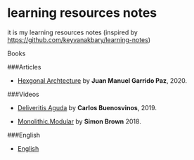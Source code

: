 # learning resources notes
it is my learning resources notes (inspired by https://github.com/keyvanakbary/learning-notes)

Books

###Articles
* [Hexgonal Archtecture](Articles/Hexagonal.Architecture.by.Juan.Manuel.Garrido.Paz.md) by **Juan Manuel Garrido Paz**, 2020.


###Videos
* [Deliveritis Aguda](Videos/Deliveritis.Aguda.by.Carlos.Buenosvinos.md) by **Carlos Buenosvinos**, 2019.

* [Monolithic.Modular](Videos/Monolithic.Modular.by.Simon.Brown.md) by **Simon Brown** 2018.

###English
* [English](English/English.md)
